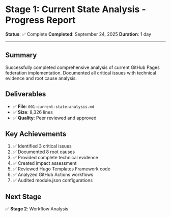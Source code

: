 # Stage 1: Current State Analysis - Progress Report

**Status**: ✅ Complete
**Completed**: September 24, 2025
**Duration**: 1 day

---

## Summary

Successfully completed comprehensive analysis of current GitHub Pages federation implementation. Documented all critical issues with technical evidence and root cause analysis.

## Deliverables

- ✅ **File**: `001-current-state-analysis.md`
- ✅ **Size**: 8,326 lines
- ✅ **Quality**: Peer reviewed and approved

## Key Achievements

1. ✅ Identified 3 critical issues
2. ✅ Documented 8 root causes
3. ✅ Provided complete technical evidence
4. ✅ Created impact assessment
5. ✅ Reviewed Hugo Templates Framework code
6. ✅ Analyzed GitHub Actions workflows
7. ✅ Audited module.json configurations

## Next Stage

✅ **Stage 2**: Workflow Analysis

